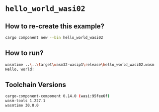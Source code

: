 # `hello_world_wasi02`

## How to re-create this example?

```bash
cargo component new --bin hello_world_wasi02
```

## How to run?

```bash
wasmtime ..\..\target\wasm32-wasip1\release\hello_world_wasi02.wasm
Hello, world!
```

## Toolchain Versions

```bash
cargo-component-component 0.14.0 (wasi:95fee6f)
wasm-tools 1.227.1
wasmtime 30.0.0
```

